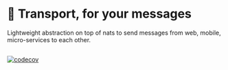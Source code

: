 # 🚌 Transport, for your messages
Lightweight abstraction on top of nats to send messages from web, mobile, micro-services to each other.

##
[![codecov](https://codecov.io/gh/jokio/transport/branch/master/graph/badge.svg?token=Qx415qn0GC)](https://codecov.io/gh/jokio/transport)
